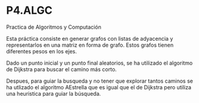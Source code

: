 # P4.ALGC
Practica de Algoritmos y Computación

Esta práctica consiste en generar grafos con listas de adyacencia y representarlos en una matriz en forma de grafo. Estos grafos tienen diferentes pesos en los ejes.

Dado un punto inicial y un punto final aleatorios, se ha utilizado el algoritmo de Dijkstra para buscar el camino más corto.

Despues, para guiar la busqueda y no tener que explorar tantos caminos se ha utlizado el algoritmo AEstrella que es igual que el de Dijkstra pero utiliza una heuristica para guiar la búsqueda.
